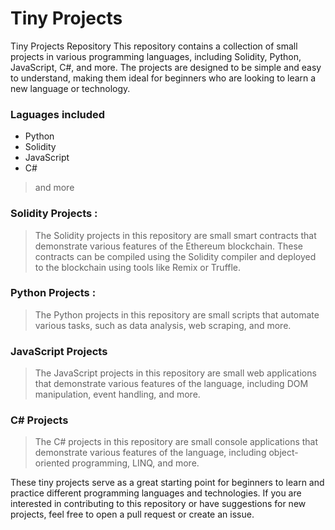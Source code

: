 # Tiny Projects

Tiny Projects Repository
This repository contains a collection of small projects in various programming languages, including Solidity, Python, JavaScript, C#, and more. 
The projects are designed to be simple and easy to understand, making them ideal for beginners who are looking to learn a new language or technology.

### Laguages included 
* Python 
* Solidity
* JavaScript
* C#
> and more 

### Solidity Projects :
 > The Solidity projects in this repository are small smart contracts that demonstrate various features of the Ethereum blockchain. These contracts can be 
compiled using the Solidity compiler and deployed to the blockchain using tools like Remix or Truffle.

### Python Projects :
> The Python projects in this repository are small scripts that automate various tasks, such as data analysis, web scraping, and more.

### JavaScript Projects
> The JavaScript projects in this repository are small web applications that demonstrate various features of the language, including DOM manipulation, event handling, and more.

### C# Projects
> The C# projects in this repository are small console applications that demonstrate various features of the language, including object-oriented programming, LINQ, and more.

These tiny projects serve as a great starting point for beginners to learn and practice different programming languages and technologies. If you are interested in contributing to this repository or have suggestions for new projects, feel free to open a pull request or create an issue.

